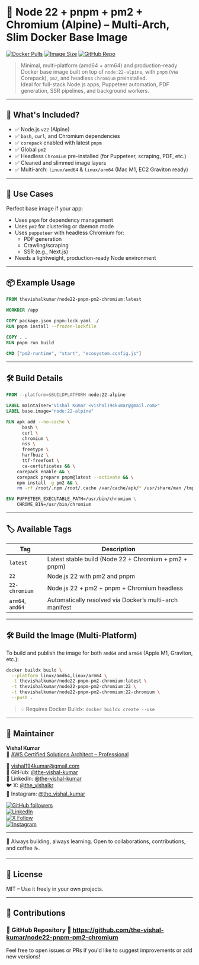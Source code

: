 # 🐳 Node 22 + pnpm + pm2 + Chromium (Alpine) – Multi-Arch, Slim Docker Base Image

[![Docker Pulls](https://img.shields.io/docker/pulls/thevishalkumar/node22-pnpm-pm2-chromium.svg)](https://hub.docker.com/r/thevishalkumar/node22-pnpm-pm2-chromium)
[![Image Size](https://img.shields.io/docker/image-size/thevishalkumar/node22-pnpm-pm2-chromium/latest)](https://hub.docker.com/r/thevishalkumar/node22-pnpm-pm2-chromium)
[![GitHub Repo](https://img.shields.io/badge/GitHub-View%20Source-black?logo=github)](https://github.com/the-vishal-kumar/node22-pnpm-pm2-chromium)

> Minimal, multi-platform (amd64 + arm64) and production-ready Docker base image built on top of `node:22-alpine`, with `pnpm` (via Corepack), `pm2`, and headless `Chromium` preinstalled.  
> Ideal for full-stack Node.js apps, Puppeteer automation, PDF generation, SSR pipelines, and background workers.

---

## 🔧 What's Included?

- ✅ Node.js `v22` (Alpine)
- ✅ `bash`, `curl`, and Chromium dependencies
- ✅ `corepack` enabled with latest `pnpm`
- ✅ Global `pm2`
- ✅ Headless `Chromium` pre-installed (for Puppeteer, scraping, PDF, etc.)
- ✅ Cleaned and slimmed image layers
- ✅ Multi-arch: `linux/amd64` & `linux/arm64` (Mac M1, EC2 Graviton ready)

---

## 🚀 Use Cases

Perfect base image if your app:
- Uses `pnpm` for dependency management
- Uses `pm2` for clustering or daemon mode
- Uses `puppeteer` with headless Chromium for:
  - PDF generation
  - Crawling/scraping
  - SSR (e.g., Next.js)
- Needs a lightweight, production-ready Node environment

---

## 📦 Example Usage

```Dockerfile
FROM thevishalkumar/node22-pnpm-pm2-chromium:latest

WORKDIR /app

COPY package.json pnpm-lock.yaml ./
RUN pnpm install --frozen-lockfile

COPY . .
RUN pnpm run build

CMD ["pm2-runtime", "start", "ecosystem.config.js"]
```

---

## 🛠️ Build Details

```Dockerfile
FROM --platform=$BUILDPLATFORM node:22-alpine

LABEL maintainer="Vishal Kumar <vishal194kumar@gmail.com>"
LABEL base.image="node:22-alpine"

RUN apk add --no-cache \
      bash \
      curl \
      chromium \
      nss \
      freetype \
      harfbuzz \
      ttf-freefont \
      ca-certificates && \
    corepack enable && \
    corepack prepare pnpm@latest --activate && \
    npm install -g pm2 && \
    rm -rf /root/.npm /root/.cache /var/cache/apk/* /usr/share/man /tmp/*

ENV PUPPETEER_EXECUTABLE_PATH=/usr/bin/chromium \
    CHROME_BIN=/usr/bin/chromium
```

---

## 🏷️ Available Tags

| Tag              | Description                                             |
| ---------------- | ------------------------------------------------------- |
| `latest`         | Latest stable build (Node 22 + Chromium + pm2 + pnpm)   |
| `22`             | Node.js 22 with pm2 and pnpm                            |
| `22-chromium`    | Node.js 22 + pm2 + pnpm + Chromium headless             |
| `arm64`, `amd64` | Automatically resolved via Docker’s multi-arch manifest |

---

## 🛠️ Build the Image (Multi-Platform)

To build and publish the image for both `amd64` and `arm64` (Apple M1, Graviton, etc.):

```bash
docker buildx build \
  --platform linux/amd64,linux/arm64 \
  -t thevishalkumar/node22-pnpm-pm2-chromium:latest \
  -t thevishalkumar/node22-pnpm-pm2-chromium:22 \
  -t thevishalkumar/node22-pnpm-pm2-chromium:22-chromium \
  --push .
```

> 💡 Requires Docker Buildx: `docker buildx create --use`

---

## 📩 Maintainer

**Vishal Kumar**  
🥇 [AWS Certified Solutions Architect – Professional](https://www.credly.com/badges/27547b76-b136-459f-ab2f-a34cbe43301e)

📧 [vishal194kumar@gmail.com](mailto:vishal194kumar@gmail.com)  
🐙 GitHub: [@the-vishal-kumar](https://github.com/the-vishal-kumar)  
💼 LinkedIn: [@the-vishal-kumar](https://linkedin.com/in/the-vishal-kumar)  
🐦 X: [@the_vishalkr](https://x.com/the_vishalkr)  
📸 Instagram: [@the_vishal_kumar](https://instagram.com/the_vishal_kumar)

[![GitHub followers](https://img.shields.io/github/followers/the-vishal-kumar?label=Follow&style=social)](https://github.com/the-vishal-kumar)  
[![LinkedIn](https://img.shields.io/static/v1.svg?label=LinkedIn&message=Connect&logo=linkedin&style=flat&color=0A66C2)](https://linkedin.com/in/the-vishal-kumar)  
[![X Follow](https://img.shields.io/twitter/follow/the_vishalkr?style=social)](https://x.com/the_vishalkr)  
[![Instagram](https://img.shields.io/static/v1.svg?label=Instagram&message=Follow&logo=instagram&style=social)](https://instagram.com/the_vishal_kumar)

---

🙏 Always building, always learning. Open to collaborations, contributions, and coffee ☕.

---

## 📝 License

MIT – Use it freely in your own projects.

---

## 🤝 Contributions

### 📁 GitHub Repository 🔗 https://github.com/the-vishal-kumar/node22-pnpm-pm2-chromium

Feel free to open issues or PRs if you'd like to suggest improvements or add new versions!
